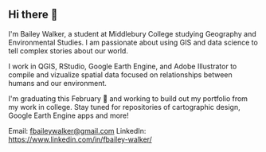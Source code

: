 ## Hi there 📍

I'm Bailey Walker, a student at Middlebury College studying Geography and Environmental Studies. 
I am passionate about using GIS and data science to tell complex stories about our world.

I work in QGIS, RStudio, Google Earth Engine, and Adobe Illustrator to compile and vizualize spatial data focused on relationships between humans and our environment.

I'm graduating this February 🎉 and working to build out my portfolio from my work in college. Stay tuned for repositories of cartographic design, Google Earth Engine apps and more!

Email: fbaileywalker@gmail.com
LinkedIn: https://www.linkedin.com/in/fbailey-walker/ 
<!--
**fbwalk/fbwalk** is a ✨ _special_ ✨ repository because its `README.md` (this file) appears on your GitHub profile.

Here are some ideas to get you started:

- 🔭 I’m currently working on ...
- 🌱 I’m currently learning ...
- 👯 I’m looking to collaborate on ...
- 🤔 I’m looking for help with ...
- 💬 Ask me about ...
- 📫 How to reach me: ...
- 😄 Pronouns: ...
- ⚡ Fun fact: ...
-->
